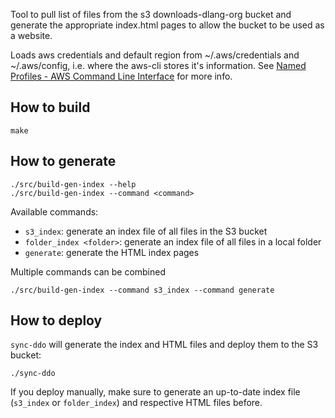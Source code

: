 Tool to pull list of files from the s3 downloads-dlang-org bucket
and generate the appropriate index.html pages to allow the
bucket to be used as a website.

Loads aws credentials and default region from ~/.aws/credentials and
~/.aws/config, i.e. where the aws-cli stores it's information.
See [Named Profiles - AWS Command Line Interface](https://docs.aws.amazon.com/cli/latest/userguide/cli-multiple-profiles.html) for more info.

How to build
----------

```
make
```

How to generate
----------

```
./src/build-gen-index --help
./src/build-gen-index --command <command>
```

Available commands:
- `s3_index`: generate an index file of all files in the S3 bucket
- `folder_index <folder>`: generate an index file of all files in a local folder
- `generate`: generate the HTML index pages

Multiple commands can be combined
```
./src/build-gen-index --command s3_index --command generate
```

How to deploy
-------------

`sync-ddo` will generate the index and HTML files and deploy them to the S3 bucket:

```
./sync-ddo
```

If you deploy manually, make sure to generate an up-to-date index file (`s3_index` or `folder_index`) and respective HTML files before.
